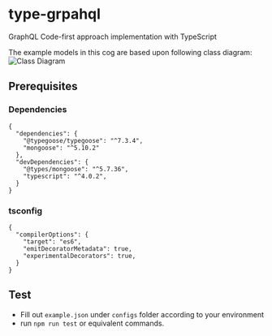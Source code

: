# type-grpahql
GraphQL Code-first approach implementation with TypeScript

The example models in this cog are based upon following class diagram:
![Class Diagram](./doc/mongo-class-model.png)

## Prerequisites

### Dependencies

``` jsonc
{
  "dependencies": {
    "@typegoose/typegoose": "^7.3.4",
    "mongoose": "^5.10.2"
  },
  "devDependencies": {
    "@types/mongoose": "^5.7.36",
    "typescript": "^4.0.2",
  }
}
```

### tsconfig

``` jsonc
{
  "compilerOptions": {
    "target": "es6",
    "emitDecoratorMetadata": true,
    "experimentalDecorators": true,
  }
}
```

## Test
- Fill out `example.json` under `configs` folder according to your environment
- run `npm run test` or equivalent commands.